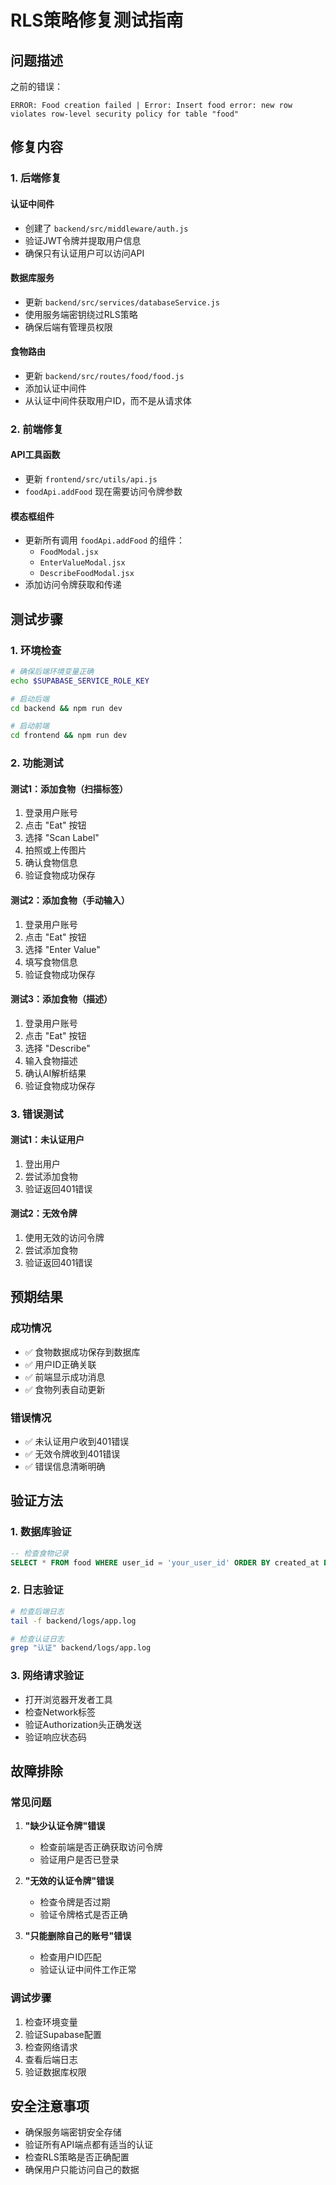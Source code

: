 # RLS策略修复测试指南

## 问题描述

之前的错误：
```
ERROR: Food creation failed | Error: Insert food error: new row violates row-level security policy for table "food"
```

## 修复内容

### 1. 后端修复

#### 认证中间件
- 创建了 `backend/src/middleware/auth.js`
- 验证JWT令牌并提取用户信息
- 确保只有认证用户可以访问API

#### 数据库服务
- 更新 `backend/src/services/databaseService.js`
- 使用服务端密钥绕过RLS策略
- 确保后端有管理员权限

#### 食物路由
- 更新 `backend/src/routes/food/food.js`
- 添加认证中间件
- 从认证中间件获取用户ID，而不是从请求体

### 2. 前端修复

#### API工具函数
- 更新 `frontend/src/utils/api.js`
- `foodApi.addFood` 现在需要访问令牌参数

#### 模态框组件
- 更新所有调用 `foodApi.addFood` 的组件：
  - `FoodModal.jsx`
  - `EnterValueModal.jsx`
  - `DescribeFoodModal.jsx`
- 添加访问令牌获取和传递

## 测试步骤

### 1. 环境检查
```bash
# 确保后端环境变量正确
echo $SUPABASE_SERVICE_ROLE_KEY

# 启动后端
cd backend && npm run dev

# 启动前端
cd frontend && npm run dev
```

### 2. 功能测试

#### 测试1：添加食物（扫描标签）
1. 登录用户账号
2. 点击 "Eat" 按钮
3. 选择 "Scan Label"
4. 拍照或上传图片
5. 确认食物信息
6. 验证食物成功保存

#### 测试2：添加食物（手动输入）
1. 登录用户账号
2. 点击 "Eat" 按钮
3. 选择 "Enter Value"
4. 填写食物信息
5. 验证食物成功保存

#### 测试3：添加食物（描述）
1. 登录用户账号
2. 点击 "Eat" 按钮
3. 选择 "Describe"
4. 输入食物描述
5. 确认AI解析结果
6. 验证食物成功保存

### 3. 错误测试

#### 测试1：未认证用户
1. 登出用户
2. 尝试添加食物
3. 验证返回401错误

#### 测试2：无效令牌
1. 使用无效的访问令牌
2. 尝试添加食物
3. 验证返回401错误

## 预期结果

### 成功情况
- ✅ 食物数据成功保存到数据库
- ✅ 用户ID正确关联
- ✅ 前端显示成功消息
- ✅ 食物列表自动更新

### 错误情况
- ✅ 未认证用户收到401错误
- ✅ 无效令牌收到401错误
- ✅ 错误信息清晰明确

## 验证方法

### 1. 数据库验证
```sql
-- 检查食物记录
SELECT * FROM food WHERE user_id = 'your_user_id' ORDER BY created_at DESC LIMIT 5;
```

### 2. 日志验证
```bash
# 检查后端日志
tail -f backend/logs/app.log

# 检查认证日志
grep "认证" backend/logs/app.log
```

### 3. 网络请求验证
- 打开浏览器开发者工具
- 检查Network标签
- 验证Authorization头正确发送
- 验证响应状态码

## 故障排除

### 常见问题

1. **"缺少认证令牌"错误**
   - 检查前端是否正确获取访问令牌
   - 验证用户是否已登录

2. **"无效的认证令牌"错误**
   - 检查令牌是否过期
   - 验证令牌格式是否正确

3. **"只能删除自己的账号"错误**
   - 检查用户ID匹配
   - 验证认证中间件工作正常

### 调试步骤

1. 检查环境变量
2. 验证Supabase配置
3. 检查网络请求
4. 查看后端日志
5. 验证数据库权限

## 安全注意事项

- 确保服务端密钥安全存储
- 验证所有API端点都有适当的认证
- 检查RLS策略是否正确配置
- 确保用户只能访问自己的数据 